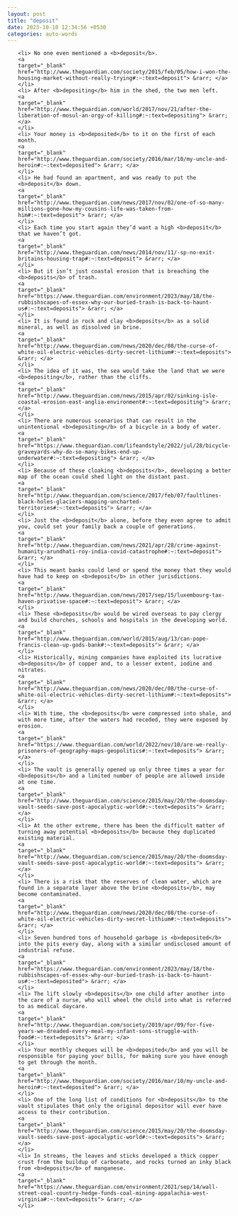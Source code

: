 ```yaml
---
layout: post
title: "deposit"
date: 2023-10-10 12:34:56 +0530
categories: auto-words
---
```

<ol>

    <li> No one even mentioned a <b>deposit</b>.
    <a 
    target="_blank" 
    href="http://www.theguardian.com/society/2015/feb/05/how-i-won-the-housing-market-without-really-trying#:~:text=deposit"> &rarr; </a>
    </li>
    <li> After <b>depositing</b> him in the shed, the two men left.
    <a 
    target="_blank" 
    href="http://www.theguardian.com/world/2017/nov/21/after-the-liberation-of-mosul-an-orgy-of-killing#:~:text=depositing"> &rarr; </a>
    </li>
    <li> Your money is <b>deposited</b> to it on the first of each month.
    <a 
    target="_blank" 
    href="http://www.theguardian.com/society/2016/mar/10/my-uncle-and-heroin#:~:text=deposited"> &rarr; </a>
    </li>
    <li> He had found an apartment, and was ready to put the <b>deposit</b> down.
    <a 
    target="_blank" 
    href="http://www.theguardian.com/news/2017/nov/02/one-of-so-many-millions-gone-how-my-cousins-life-was-taken-from-him#:~:text=deposit"> &rarr; </a>
    </li>
    <li> Each time you start again they’d want a high <b>deposit</b> that we haven’t got.
    <a 
    target="_blank" 
    href="http://www.theguardian.com/news/2014/nov/11/-sp-no-exit-britains-housing-trap#:~:text=deposit"> &rarr; </a>
    </li>
    <li> But it isn’t just coastal erosion that is breaching the <b>deposits</b> of trash.
    <a 
    target="_blank" 
    href="https://www.theguardian.com/environment/2023/may/18/the-rubbishscapes-of-essex-why-our-buried-trash-is-back-to-haunt-us#:~:text=deposits"> &rarr; </a>
    </li>
    <li> It is found in rock and clay <b>deposits</b> as a solid mineral, as well as dissolved in brine.
    <a 
    target="_blank" 
    href="http://www.theguardian.com/news/2020/dec/08/the-curse-of-white-oil-electric-vehicles-dirty-secret-lithium#:~:text=deposits"> &rarr; </a>
    </li>
    <li> The idea of it was, the sea would take the land that we were <b>depositing</b>, rather than the cliffs.
    <a 
    target="_blank" 
    href="http://www.theguardian.com/news/2015/apr/02/sinking-isle-coastal-erosion-east-anglia-environment#:~:text=depositing"> &rarr; </a>
    </li>
    <li> There are numerous scenarios that can result in the unintentional <b>depositing</b> of a bicycle in a body of water.
    <a 
    target="_blank" 
    href="https://www.theguardian.com/lifeandstyle/2022/jul/28/bicycle-graveyards-why-do-so-many-bikes-end-up-underwater#:~:text=depositing"> &rarr; </a>
    </li>
    <li> Because of these cloaking <b>deposits</b>, developing a better map of the ocean could shed light on the distant past.
    <a 
    target="_blank" 
    href="http://www.theguardian.com/science/2017/feb/07/faultlines-black-holes-glaciers-mapping-uncharted-territories#:~:text=deposits"> &rarr; </a>
    </li>
    <li> Just the <b>deposit</b> alone, before they even agree to admit you, could set your family back a couple of generations.
    <a 
    target="_blank" 
    href="http://www.theguardian.com/news/2021/apr/28/crime-against-humanity-arundhati-roy-india-covid-catastrophe#:~:text=deposit"> &rarr; </a>
    </li>
    <li> This meant banks could lend or spend the money that they would have had to keep on <b>deposit</b> in other jurisdictions.
    <a 
    target="_blank" 
    href="http://www.theguardian.com/news/2017/sep/15/luxembourg-tax-haven-privatise-space#:~:text=deposit"> &rarr; </a>
    </li>
    <li> These <b>deposits</b> would be wired overseas to pay clergy and build churches, schools and hospitals in the developing world.
    <a 
    target="_blank" 
    href="http://www.theguardian.com/world/2015/aug/13/can-pope-francis-clean-up-gods-bank#:~:text=deposits"> &rarr; </a>
    </li>
    <li> Historically, mining companies have exploited its lucrative <b>deposits</b> of copper and, to a lesser extent, iodine and nitrates.
    <a 
    target="_blank" 
    href="http://www.theguardian.com/news/2020/dec/08/the-curse-of-white-oil-electric-vehicles-dirty-secret-lithium#:~:text=deposits"> &rarr; </a>
    </li>
    <li> With time, the <b>deposits</b> were compressed into shale, and with more time, after the waters had receded, they were exposed by erosion.
    <a 
    target="_blank" 
    href="https://www.theguardian.com/world/2022/nov/10/are-we-really-prisoners-of-geography-maps-geopolitics#:~:text=deposits"> &rarr; </a>
    </li>
    <li> The vault is generally opened up only three times a year for <b>deposits</b> and a limited number of people are allowed inside at one time.
    <a 
    target="_blank" 
    href="http://www.theguardian.com/science/2015/may/20/the-doomsday-vault-seeds-save-post-apocalyptic-world#:~:text=deposits"> &rarr; </a>
    </li>
    <li> At the other extreme, there has been the difficult matter of turning away potential <b>deposits</b> because they duplicated existing material.
    <a 
    target="_blank" 
    href="http://www.theguardian.com/science/2015/may/20/the-doomsday-vault-seeds-save-post-apocalyptic-world#:~:text=deposits"> &rarr; </a>
    </li>
    <li> There is a risk that the reserves of clean water, which are found in a separate layer above the brine <b>deposits</b>, may become contaminated.
    <a 
    target="_blank" 
    href="http://www.theguardian.com/news/2020/dec/08/the-curse-of-white-oil-electric-vehicles-dirty-secret-lithium#:~:text=deposits"> &rarr; </a>
    </li>
    <li> Seven hundred tons of household garbage is <b>deposited</b> into the pits every day, along with a similar undisclosed amount of industrial refuse.
    <a 
    target="_blank" 
    href="https://www.theguardian.com/environment/2023/may/18/the-rubbishscapes-of-essex-why-our-buried-trash-is-back-to-haunt-us#:~:text=deposited"> &rarr; </a>
    </li>
    <li> The lift slowly <b>deposits</b> one child after another into the care of a nurse, who will wheel the child into what is referred to as medical daycare.
    <a 
    target="_blank" 
    href="http://www.theguardian.com/society/2019/apr/09/for-five-years-we-dreaded-every-meal-my-infant-sons-struggle-with-food#:~:text=deposits"> &rarr; </a>
    </li>
    <li> Your monthly cheques will be <b>deposited</b> and you will be responsible for paying your bills, for making sure you have enough to get through the month.
    <a 
    target="_blank" 
    href="http://www.theguardian.com/society/2016/mar/10/my-uncle-and-heroin#:~:text=deposited"> &rarr; </a>
    </li>
    <li> One of the long list of conditions for <b>deposits</b> to the vault stipulates that only the original depositor will ever have access to their contribution.
    <a 
    target="_blank" 
    href="http://www.theguardian.com/science/2015/may/20/the-doomsday-vault-seeds-save-post-apocalyptic-world#:~:text=deposits"> &rarr; </a>
    </li>
    <li> In streams, the leaves and sticks developed a thick copper crust from the buildup of carbonate, and rocks turned an inky black from <b>deposits</b> of manganese.
    <a 
    target="_blank" 
    href="https://www.theguardian.com/environment/2021/sep/14/wall-street-coal-country-hedge-funds-coal-mining-appalachia-west-virginia#:~:text=deposits"> &rarr; </a>
    </li>